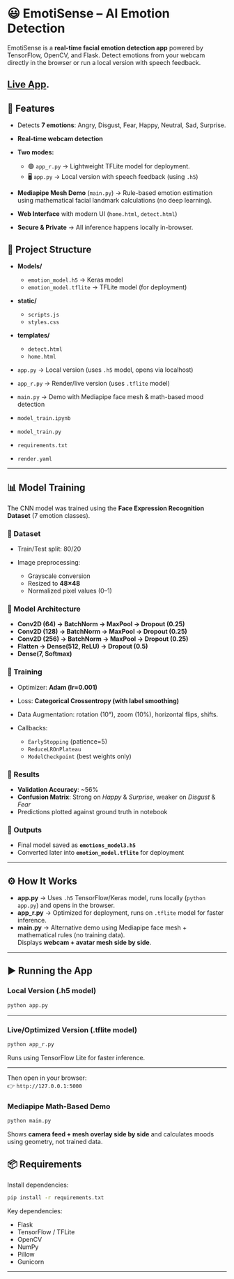 # 😃 EmotiSense – AI Emotion Detection

EmotiSense is a **real-time facial emotion detection app**  powered by TensorFlow, OpenCV, and Flask. Detect emotions from your webcam directly in the browser or run a local version with speech feedback.

## [Live App](https://mood-dectector-playground.onrender.com).


## 🚀 Features

- Detects **7 emotions**: Angry, Disgust, Fear, Happy, Neutral, Sad, Surprise.

- **Real-time webcam detection**

- **Two modes:**

  - 🟢 `app_r.py` → Lightweight TFLite model for deployment.
  - 🖥️ `app.py` → Local version with speech feedback (using `.h5`)

- **Mediapipe Mesh Demo** (`main.py`) → Rule-based emotion estimation using mathematical facial landmark calculations (no deep learning).

- **Web Interface** with modern UI (`home.html`, `detect.html`)

- **Secure & Private** → All inference happens locally in-browser.

## 📂 Project Structure

- **Models/**
  - `emotion_model.h5` → Keras model
  - `emotion_model.tflite` → TFLite model (for deployment)

- **static/**
  - `scripts.js`
  - `styles.css`

- **templates/**
  - `detect.html`
  - `home.html`

- `app.py` → Local version (uses `.h5` model, opens via localhost)  
- `app_r.py` → Render/live version (uses `.tflite` model)  
- `main.py` → Demo with Mediapipe face mesh & math-based mood detection  
- `model_train.ipynb`  
- `model_train.py`  
- `requirements.txt`  
- `render.yaml`

---

## 📊 Model Training

The CNN model was trained using the **Face Expression Recognition Dataset** (7 emotion classes).

### 🔹 Dataset

* Train/Test split: 80/20
* Image preprocessing:

  * Grayscale conversion
  * Resized to **48×48**
  * Normalized pixel values (0–1)

### 🔹 Model Architecture

* **Conv2D (64) → BatchNorm → MaxPool → Dropout (0.25)**
* **Conv2D (128) → BatchNorm → MaxPool → Dropout (0.25)**
* **Conv2D (256) → BatchNorm → MaxPool → Dropout (0.25)**
* **Flatten → Dense(512, ReLU) → Dropout (0.5)**
* **Dense(7, Softmax)**

### 🔹 Training

* Optimizer: **Adam (lr=0.001)**
* Loss: **Categorical Crossentropy (with label smoothing)**
* Data Augmentation: rotation (10°), zoom (10%), horizontal flips, shifts.
* Callbacks:

  * `EarlyStopping` (patience=5)
  * `ReduceLROnPlateau`
  * `ModelCheckpoint` (best weights only)

### 🔹 Results

* **Validation Accuracy**: \~56%
* **Confusion Matrix**: Strong on *Happy* & *Surprise*, weaker on *Disgust* & *Fear*
* Predictions plotted against ground truth in notebook

### 🔹 Outputs

* Final model saved as **`emotions_model3.h5`**
* Converted later into **`emotion_model.tflite`** for deployment

---

## ⚙️ How It Works

- **app.py** → Uses `.h5` TensorFlow/Keras model, runs locally (`python app.py`) and opens in the browser.  
- **app_r.py** → Optimized for deployment, runs on `.tflite` model for faster inference.  
- **main.py** → Alternative demo using Mediapipe face mesh + mathematical rules (no training data).  
  Displays **webcam + avatar mesh side by side**.

---

## ▶️ Running the App

### Local Version (.h5 model)
```bash
python app.py
```

---

### Live/Optimized Version (.tflite model)
```bash
python app_r.py
```
Runs using TensorFlow Lite for faster inference.

---

Then open in your browser:  
👉 `http://127.0.0.1:5000`

### Mediapipe Math-Based Demo
```bash
python main.py
```
Shows **camera feed + mesh overlay side by side** and calculates moods using geometry, not trained data.


## 📦 Requirements

Install dependencies:

```bash
pip install -r requirements.txt
```

Key dependencies:
- Flask  
- TensorFlow / TFLite  
- OpenCV  
- NumPy  
- Pillow  
- Gunicorn  

---
